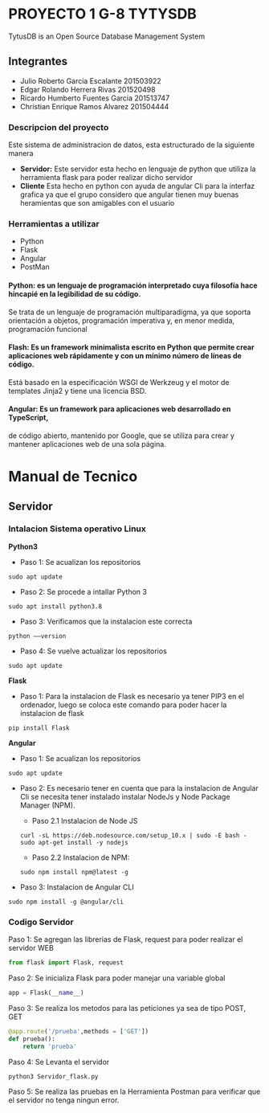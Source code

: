 # PROYECTO 1 G-8 TYTYSDB
TytusDB is an Open Source Database Management System
## Integrantes 
* Julio Roberto Garcia Escalante 201503922
* Edgar Rolando Herrera Rivas 201520498
* Ricardo Humberto Fuentes Garcia 201513747
* Christian Enrique Ramos Alvarez 201504444
### Descripcion del proyecto 
Este sistema de administracion de datos, esta estructurado de la siguiente manera 
* **Servidor:** Este servidor esta hecho en lenguaje de python que utiliza la herramienta flask para poder realizar dicho servidor 
* **Cliente** 
Esta hecho en python con ayuda de angular Cli para la interfaz grafica ya que el grupo considero que angular tienen 
muy buenas heramientas que son amigables con el usuario 
### **Herramientas a utilizar**
* Python
* Flask
* Angular
* PostMan
#### Python:  es un lenguaje de programación interpretado cuya filosofía hace hincapié en la legibilidad de su código. 
Se trata de un lenguaje de programación multiparadigma, ya que soporta orientación a objetos, programación imperativa y, 
en menor medida, programación funcional
#### Flash: Es un framework minimalista escrito en Python que permite crear aplicaciones web rápidamente y con un mínimo número de líneas de código. 
Está basado en la especificación WSGI de Werkzeug y el motor de templates Jinja2 y tiene una licencia BSD.
#### Angular: Es un framework para aplicaciones web desarrollado en TypeScript, 
de código abierto, mantenido por Google, que se utiliza para crear y mantener aplicaciones web de una sola página.
# Manual de Tecnico
## Servidor 
### Intalacion Sistema operativo Linux 
**Python3** 
* Paso 1: Se acualizan los repositorios 
```linux 
sudo apt update
```
* Paso 2: Se procede a intallar Python 3 
```linux 
sudo apt install python3.8
```
* Paso 3: Verificamos que la instalacion este correcta 
```linux 
python ––version
```
* Paso 4: Se vuelve actualizar los repositorios 
```linux 
sudo apt update
```

**Flask**
* Paso 1: Para la instalacion de Flask es necesario ya tener PIP3 en el ordenador, luego se coloca este comando para poder hacer la instalacion de flask 
```linux 
pip install Flask
```
**Angular**
* Paso 1: Se acualizan los repositorios 
```linux 
sudo apt update
```
* Paso 2: Es necesario tener en cuenta que para la instalacion de Angular Cli se necesita tener instalado instalar NodeJs y Node Package Manager (NPM).
    * Paso 2.1 Instalacion de Node JS 
    ```linux
    curl -sL https://deb.nodesource.com/setup_10.x | sudo -E bash -
    sudo apt-get install -y nodejs
    ```
    * Paso 2.2 Instalacion de NPM:
    ```linux
    sudo npm install npm@latest -g
    ```

* Paso 3: Instalacion de Angular CLI 
```linux
sudo npm install -g @angular/cli
```



### Codigo Servidor 
Paso 1: Se agregan las librerias de Flask, request para poder realizar el servidor WEB
```python
from flask import Flask, request
```
Paso 2: Se inicializa Flask para poder manejar una variable global 
```python
app = Flask(__name__)
```
Paso 3: Se realiza los metodos para las peticiones ya sea de tipo POST, GET
```python
@app.route('/prueba',methods = ['GET'])
def prueba():
    return 'prueba'
```
Paso 4: Se Levanta el servidor
```python
python3 Servidor_flask.py 
```
Paso 5: Se realiza las pruebas en la Herramienta Postman para verificar que el servidor no tenga ningun error.



